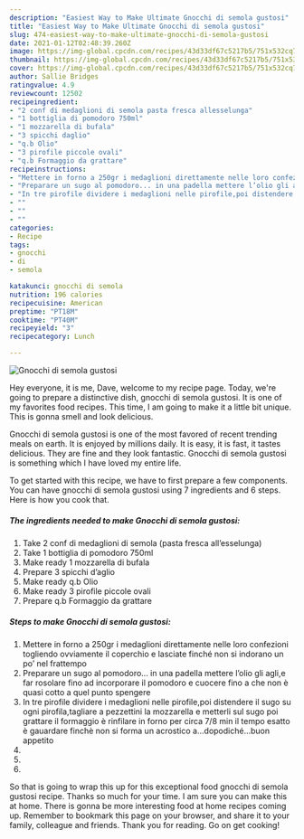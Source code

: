 ```yaml
---
description: "Easiest Way to Make Ultimate Gnocchi di semola gustosi"
title: "Easiest Way to Make Ultimate Gnocchi di semola gustosi"
slug: 474-easiest-way-to-make-ultimate-gnocchi-di-semola-gustosi
date: 2021-01-12T02:48:39.260Z
image: https://img-global.cpcdn.com/recipes/43d33df67c5217b5/751x532cq70/gnocchi-di-semola-gustosi-recipe-main-photo.jpg
thumbnail: https://img-global.cpcdn.com/recipes/43d33df67c5217b5/751x532cq70/gnocchi-di-semola-gustosi-recipe-main-photo.jpg
cover: https://img-global.cpcdn.com/recipes/43d33df67c5217b5/751x532cq70/gnocchi-di-semola-gustosi-recipe-main-photo.jpg
author: Sallie Bridges
ratingvalue: 4.9
reviewcount: 12502
recipeingredient:
- "2 conf di medaglioni di semola pasta fresca allesselunga"
- "1 bottiglia di pomodoro 750ml"
- "1 mozzarella di bufala"
- "3 spicchi daglio"
- "q.b Olio"
- "3 pirofile piccole ovali"
- "q.b Formaggio da grattare"
recipeinstructions:
- "Mettere in forno a 250gr i medaglioni direttamente nelle loro confezioni togliendo ovviamente il coperchio e lasciate finché non si indorano un po’ nel frattempo"
- "Preparare un sugo al pomodoro... in una padella mettere l’olio gli agli,e far rosolare fino ad incorporare il pomodoro e cuocere fino a che non è quasi cotto a quel punto spengere"
- "In tre pirofile dividere i medaglioni nelle pirofile,poi distendere il sugo su ogni pirofila,tagliare a pezzettini la mozzarella e metterli sul sugo poi grattare il formaggio è rinfilare in forno per circa 7/8 min il tempo esatto è gauardare finchè non si forma un acrostico a...dopodiché...buon appetito"
- ""
- ""
- ""
categories:
- Recipe
tags:
- gnocchi
- di
- semola

katakunci: gnocchi di semola 
nutrition: 196 calories
recipecuisine: American
preptime: "PT18M"
cooktime: "PT40M"
recipeyield: "3"
recipecategory: Lunch

---
```



![Gnocchi di semola gustosi](https://img-global.cpcdn.com/recipes/43d33df67c5217b5/751x532cq70/gnocchi-di-semola-gustosi-recipe-main-photo.jpg)

Hey everyone, it is me, Dave, welcome to my recipe page. Today, we're going to prepare a distinctive dish, gnocchi di semola gustosi. It is one of my favorites food recipes. This time, I am going to make it a little bit unique. This is gonna smell and look delicious.



Gnocchi di semola gustosi is one of the most favored of recent trending meals on earth. It is enjoyed by millions daily. It is easy, it is fast, it tastes delicious. They are fine and they look fantastic. Gnocchi di semola gustosi is something which I have loved my entire life.


To get started with this recipe, we have to first prepare a few components. You can have gnocchi di semola gustosi using 7 ingredients and 6 steps. Here is how you cook that.

<!--inarticleads1-->

##### The ingredients needed to make Gnocchi di semola gustosi:

1. Take 2 conf di medaglioni di semola (pasta fresca all’esselunga)
1. Take 1 bottiglia di pomodoro 750ml
1. Make ready 1 mozzarella di bufala
1. Prepare 3 spicchi d’aglio
1. Make ready q.b Olio
1. Make ready 3 pirofile piccole ovali
1. Prepare q.b Formaggio da grattare




<!--inarticleads2-->

##### Steps to make Gnocchi di semola gustosi:

1. Mettere in forno a 250gr i medaglioni direttamente nelle loro confezioni togliendo ovviamente il coperchio e lasciate finché non si indorano un po’ nel frattempo
1. Preparare un sugo al pomodoro... in una padella mettere l’olio gli agli,e far rosolare fino ad incorporare il pomodoro e cuocere fino a che non è quasi cotto a quel punto spengere
1. In tre pirofile dividere i medaglioni nelle pirofile,poi distendere il sugo su ogni pirofila,tagliare a pezzettini la mozzarella e metterli sul sugo poi grattare il formaggio è rinfilare in forno per circa 7/8 min il tempo esatto è gauardare finchè non si forma un acrostico a...dopodiché...buon appetito
1. 
1. 
1. 




So that is going to wrap this up for this exceptional food gnocchi di semola gustosi recipe. Thanks so much for your time. I am sure you can make this at home. There is gonna be more interesting food at home recipes coming up. Remember to bookmark this page on your browser, and share it to your family, colleague and friends. Thank you for reading. Go on get cooking!
